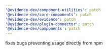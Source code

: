 ```yaml
---
'@evidence-dev/component-utilities': patch
'@evidence-dev/core-components': patch
'@evidence-dev/evidence': patch
'@evidence-dev/plugin-connector': patch
'@evidence-dev/components': patch
---
```


fixes bugs preventing usage directly from npm
